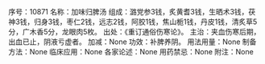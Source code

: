 序号：10871
名称：加味归脾汤
组成：潞党参3钱，炙黄耆3钱，生晒术3钱，茯神3钱，归身3钱，枣仁2钱，远志2钱，阿胶1钱，焦山栀1钱，丹皮1钱，清炙草5分，广木香5分，龙眼肉5枚。
出处：《重订通俗伤寒论》。
主治：夹血伤寒后期，出血已止，阴液亏虚者。
加减：None
功效：补脾养阴。
用法用量：None
制备方法：None
临床应用：None
各家论述：None
用药禁忌：None
附注：None
